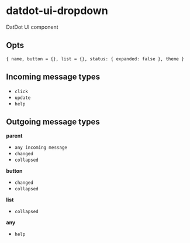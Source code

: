 # datdot-ui-dropdown
DatDot UI component

Opts
---

`{ name, button = {}, list = {}, status: { expanded: false }, theme }`

Incoming message types
---

- `click`
- `update`
- `help`

Outgoing message types
---

**parent**
- `any incoming message`
- `changed`
- `collapsed`

**button**
- `changed`
- `collapsed`

**list**
- `collapsed`

**any**
- `help`
